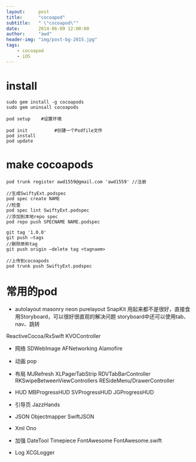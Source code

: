 ```yaml
---
layout:     post
title:      "cocoapod"
subtitle:   " \"cocoapod\""
date:       2014-06-09 12:00:00
author:     "awd"
header-img: "img/post-bg-2015.jpg"
tags:
    - cocoapod
    - iOS
---
```

# install

```
sudo gem install -g cocoapods
sudo gem uninsall cocoapods

pod setup    #设置环境

pod init          #创建一个Podfile文件
pod install
pod update
```

# make cocoapods

```
pod trunk register awd1559@gmail.com 'awd1559' //注册

//生成SwiftyExt.podspec
pod spec create NAME
//检查
pod spec lint SwiftyExt.podspec  
//添加到本地repo spec
pod repo push SPECNAME NAME.podspec

git tag '1.0.0'
git push —tags
//删除原称tag
git push origin —delete tag <tagnaem>  

//上传到cocoapods
pod trunk push SwiftyExt.podspec  
```




# 常用的pod
- autolayout
	masonry
	neon
	purelayout
	SnapKit 
	用起来都不是很好，直接食用Storyboard，可以很好很直观的解决问题
	storyboard中还可以使用tab、nav、跳转

ReactiveCocoa/RxSwift
KVOController

- 网络
	SDWebImage
	AFNetworking
	Alamofire

- 动画
	pop

- 布局
	MJRefresh
	XLPagerTabStrip
	RDVTabBarController
	RKSwipeBetweenViewControllers
	RESideMenu/DrawerController
- HUD
	MBProgressHUD
	SVProgressHUD
	JGProgressHUD

- 引导页
	JazzHands

- JSON
	Objectmapper
	SwiftJSON
- Xml
	Ono

- 加强
	DateTool
	Timepiece
	FontAwesome
	FontAwesome.swift

- Log
	XCGLogger
